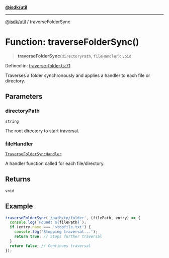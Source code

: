[**@isdk/util**](../README.md)

***

[@isdk/util](../globals.md) / traverseFolderSync

# Function: traverseFolderSync()

> **traverseFolderSync**(`directoryPath`, `fileHandler`): `void`

Defined in: [traverse-folder.ts:71](https://github.com/isdk/util.js/blob/f467c507a8cfd31890519496ac9059c8ad3f8d03/src/traverse-folder.ts#L71)

Traverses a folder synchronously and applies a handler to each file or directory.

## Parameters

### directoryPath

`string`

The root directory to start traversal.

### fileHandler

[`TraverseFolderSyncHandler`](../type-aliases/TraverseFolderSyncHandler.md)

A handler function called for each file/directory.

## Returns

`void`

## Example

```typescript
traverseFolderSync('/path/to/folder', (filePath, entry) => {
  console.log(`Found: ${filePath}`);
  if (entry.name === 'stopfile.txt') {
    console.log('Stopping traversal...');
    return true; // Stops further traversal
  }
  return false; // Continues traversal
});
```
